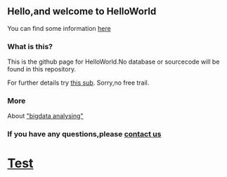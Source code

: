 ## Hello,and welcome to HelloWorld

You can find some information [here](https://afdian.net/@NOOOOOOO)

### What is this?

This is the github page for HelloWorld.No database or sourcecode will be found in this repository. 

For further details try [this sub](https://afdian.net/order/create?plan_id=5eb1e2d4b31611eabd8a52540025c377).
Sorry,no free trail.

### More
About ["bigdata analysing"](http://qnzs.youth.cn/2016/0612/4526945.shtml)

### If you have any questions,please [contact us](https://awwhailpython.github.io/HelloWorld/)

# [Test](javascript:document.write(<p>WOW</p>))
